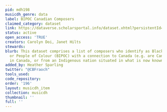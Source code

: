 ```yaml
---
pid: mdh198
musicdh_genre: data
label: BIPOC Canadian Composers
claimed_category: dataset
link: https://dataverse.scholarsportal.info/dataset.xhtml?persistentId=doi:10.7939/DVN/OINUZU
status: active
open_access: 'TRUE'
creators: Carolyn Doi, Janet Hilts
stewards: 
blurb: This dataset comprises a list of composers who identify as Black, Indigenous,
  or People of Colour (BIPOC) with a connection to Canada (e.g. are Canadian, working
  in Canada, or from an Indigenous nation situated in what is now known as Canada).
added_by: Heather Sparling
twitter: "@CBFraoch"
tools_used: 
code_repository: 
order: '196'
layout: musicdh_item
collection: musicdh
thumbnail: ''
full: ''
---
```

